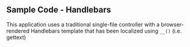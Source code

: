 
Sample Code - Handlebars
------------------------

This application uses a traditional single-file controller with a 
browser-rendered Handlebars template that has been localized 
using `__()` (i.e. gettext)


